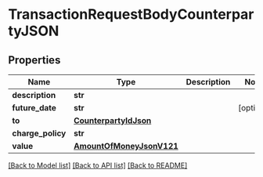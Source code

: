 # TransactionRequestBodyCounterpartyJSON

## Properties
Name | Type | Description | Notes
------------ | ------------- | ------------- | -------------
**description** | **str** |  | 
**future_date** | **str** |  | [optional] 
**to** | [**CounterpartyIdJson**](CounterpartyIdJson.md) |  | 
**charge_policy** | **str** |  | 
**value** | [**AmountOfMoneyJsonV121**](AmountOfMoneyJsonV121.md) |  | 

[[Back to Model list]](../README.md#documentation-for-models) [[Back to API list]](../README.md#documentation-for-api-endpoints) [[Back to README]](../README.md)


